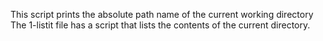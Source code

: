 This script prints the absolute path name of the current working directory
The 1-listit file has a script that lists the contents of the current directory.
